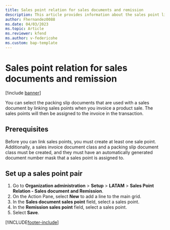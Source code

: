 ```yaml
---
title: Sales point relation for sales documents and remission
description: This article provides information about the sales point link configuration for Latin America.
author: Fhernandez0088
ms.date: 04/03/2023
ms.topic: Article
ms.reviewer: kfend
ms.author: v-federicohe 
ms.custom: bap-template
---
```


# Sales point relation for sales documents and remission

[!include [banner](../includes/banner.md)]

You can select the packing slip documents that are used with a sales document by linking sales points when you invoice a product sale. The sales points will then be assigned to the invoice in the transaction.

## Prerequisites

Before you can link sales points, you must create at least one sale point. Additionally, a sales invoice document class and a packing slip document class must be created, and they must have an automatically generated document number mask that a sales point is assigned to.

## Set up a sales point pair

1. Go to **Organization administration** \> **Setup** \> **LATAM** \> **Sales Point Relation - Sales document and Remission**.
2. On the Action Pane, select **New** to add a line to the main grid.
3. In the **Sales document sales point** field, select a sales point.
4. In the **Remission sales point** field, select a sales point.
5. Select **Save**.

[!INCLUDE[footer-include](../../includes/footer-banner.md)]
